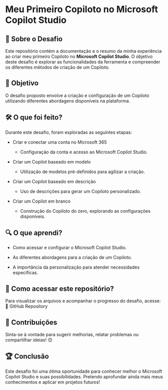 # Meu Primeiro Copiloto no Microsoft Copilot Studio

## 📌 Sobre o Desafio

Este repositório contém a documentação e o resumo da minha experiência ao criar meu primeiro Copiloto no **Microsoft Copilot Studio**. O objetivo deste desafio é explorar as funcionalidades da ferramenta e compreender os diferentes métodos de criação de um Copiloto.

## 🎯 Objetivo

O desafio proposto envolve a criação e configuração de um Copiloto utilizando diferentes abordagens disponíveis na plataforma.

## 🛠 O que foi feito?

Durante este desafio, foram exploradas as seguintes etapas:

* Criar e conectar uma conta no Microsoft 365
  * Configuração da conta e acesso ao Microsoft Copilot Studio.

* Criar um Copilot baseado em modelo
  * Utilização de modelos pré-definidos para agilizar a criação.

* Criar um Copilot baseado em descrição
  * Uso de descrições para gerar um Copiloto personalizado.

* Criar um Copilot em branco
  * Construção do Copiloto do zero, explorando as configurações disponíveis.

## 🔍 O que aprendi?

* Como acessar e configurar o Microsoft Copilot Studio.

* As diferentes abordagens para a criação de um Copiloto.

* A importância da personalização para atender necessidades específicas.

## 📂 Como acessar este repositório?

Para visualizar os arquivos e acompanhar o progresso do desafio, acesse:
🔗 GitHub Repository

## 📢 Contribuições

Sinta-se à vontade para sugerir melhorias, relatar problemas ou compartilhar ideias! 😊

## 🏆 Conclusão

Este desafio foi uma ótima oportunidade para conhecer melhor o Microsoft Copilot Studio e suas possibilidades. Pretendo aprofundar ainda mais meus conhecimentos e aplicar em projetos futuros!



